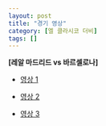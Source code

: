 ```yaml
---
layout: post
title: "경기 영상"
category: [엘 클라시코 더비]
tags: []
---
```

**[레알 마드리드 vs 바르셀로나]**

* [영상 1](http://serviceapi.nmv.naver.com/flash/convertIframeTag.nhn?vid=B46C20F2862C5C2F8D51232B786ECF4830FB&outKey=V12805fb9960a850437121d496879eb567a69c3571321ccb736151d496879eb567a69&width=720&height=438)

* [영상 2](https://www.youtube.com/watch?v=AaJezBiL6OI)

* [영상 3](https://www.youtube.com/watch?v=N-LjsE4kVlQ)

 



